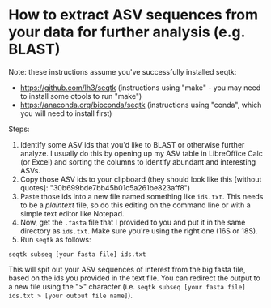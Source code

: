 # How to extract ASV sequences from your data for further analysis (e.g. BLAST)

Note: these instructions assume you've successfully installed seqtk:
- https://github.com/lh3/seqtk (instructions using "make" - you may need to install some otools to run "make")
- https://anaconda.org/bioconda/seqtk (instructions using "conda", which you will need to install first)

Steps:

1. Identify some ASV ids that you'd like to BLAST or otherwise further analyze. I usually do this by opening up my ASV table in LibreOffice Calc (or Excel) and sorting the columns to identify abundant and interesting ASVs.
2. Copy those ASV ids to your clipboard (they should look like this [without quotes]: "30b699bde7bb45b01c5a261be823aff8")
3. Paste those ids into a new file named something like `ids.txt`. This needs to be a *plaintext* file, so do this editing on the command line or with a simple text editor like Notepad.
4. Now, get the `.fasta` file that I provided to you and put it in the same directory as `ids.txt`. Make sure you're using the right one (16S or 18S).
5. Run `seqtk` as follows:
```
seqtk subseq [your fasta file] ids.txt
```

This will spit out your ASV sequences of interest from the big fasta file, based on the ids you provided in the text file. You can redirect the output to a new file using the ">" character (i.e. `seqtk subseq [your fasta file] ids.txt > [your output file name]`).
